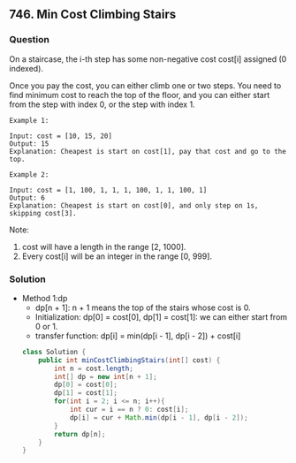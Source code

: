 ## 746. Min Cost Climbing Stairs

### Question
On a staircase, the i-th step has some non-negative cost cost[i] assigned (0 indexed).

Once you pay the cost, you can either climb one or two steps. You need to find minimum cost to reach the top of the floor, and you can either start from the step with index 0, or the step with index 1.

```
Example 1:

Input: cost = [10, 15, 20]
Output: 15
Explanation: Cheapest is start on cost[1], pay that cost and go to the top.

Example 2:

Input: cost = [1, 100, 1, 1, 1, 100, 1, 1, 100, 1]
Output: 6
Explanation: Cheapest is start on cost[0], and only step on 1s, skipping cost[3].
```

Note:
1. cost will have a length in the range [2, 1000].
2. Every cost[i] will be an integer in the range [0, 999].

### Solution
* Method 1:dp
	* dp[n + 1]: n + 1 means the top of the stairs whose cost is 0.
	* Initialization: dp[0] = cost[0], dp[1] = cost[1]: we can either start from 0 or 1.
	* transfer function: dp[i] = min(dp[i - 1], dp[i - 2]) + cost[i]
	```Java
	class Solution {
		public int minCostClimbingStairs(int[] cost) {
			int n = cost.length;
			int[] dp = new int[n + 1];
			dp[0] = cost[0];
			dp[1] = cost[1];
			for(int i = 2; i <= n; i++){
				int cur = i == n ? 0: cost[i];
				dp[i] = cur + Math.min(dp[i - 1], dp[i - 2]);
			}
			return dp[n];
		}
	}
	```